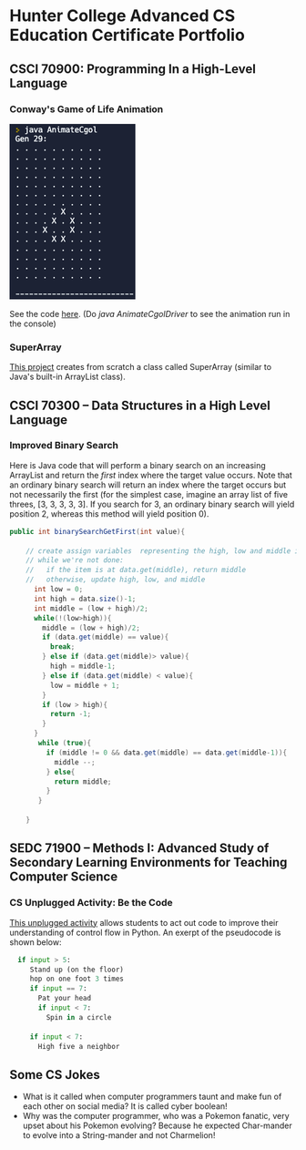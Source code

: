 # Hunter College Advanced CS Education Certificate Portfolio
## CSCI 70900: Programming In a High-Level Language
### Conway's Game of Life Animation
![Picture of Conway's Game of Life Simulation](cgolPicture.png "Animation of Conway's Game of Life")

See the code [here](https://replit.com/@mthomas42/cohort-3-summer-work-marieke-thomas#programming/3/extra/AnimateCgol.java). (Do 
*java AnimateCgolDriver* to see the animation run in the console)

### SuperArray
[This project](https://replit.com/@mthomas42/cohort-3-summer-work-marieke-thomas#programming/6/sa/SuperArray.java) creates from scratch a class called SuperArray (similar to Java's built-in ArrayList class).

## CSCI 70300 – Data Structures in a High Level Language
### Improved Binary Search
Here is Java code that will perform a binary search on an increasing ArrayList and return the *first* index where the target value occurs. Note that an ordinary binary search will return an index where the target occurs but not necessarily the first (for the simplest case, imagine an array list of five threes, [3, 3, 3, 3, 3]. If you search for 3, an ordinary binary search will yield position 2, whereas this method will yield position 0).

```java
public int binarySearchGetFirst(int value){

	// create assign variables  representing the high, low and middle indices 
	// while we're not done:
	//   if the item is at data.get(middle), return middle
	//   otherwise, update high, low, and middle
      int low = 0;
      int high = data.size()-1;
      int middle = (low + high)/2;
      while(!(low>high)){
        middle = (low + high)/2;
        if (data.get(middle) == value){
          break;
        } else if (data.get(middle)> value){
          high = middle-1;
        } else if (data.get(middle) < value){
          low = middle + 1;
        }
        if (low > high){
          return -1;
        }
      }
       while (true){
         if (middle != 0 && data.get(middle) == data.get(middle-1)){
           middle --;
         } else{
           return middle;
         }
       }
	    
    }
```

## SEDC 71900 – Methods I: Advanced Study of Secondary Learning Environments for Teaching Computer Science
### CS Unplugged Activity: Be the Code

[This unplugged activity](https://replit.com/@mthomas42/cohort-3-summer-work-marieke-thomas#methods/04_unplugged.md) allows students to act out code to improve their understanding of control flow in Python. An exerpt of the pseudocode is shown below:

```python
  if input > 5:
     Stand up (on the floor)
     hop on one foot 3 times
     if input == 7:
       Pat your head
       if input < 7:
         Spin in a circle
   
     if input < 7:
       High five a neighbor
```

## Some CS Jokes
* What is it called when computer programmers taunt and make fun of each other on social media? It is called cyber boolean!
* Why was the computer programmer, who was a Pokemon fanatic, very upset about his Pokemon evolving? Because he expected Char-mander to evolve into a String-mander and not Charmelion!
